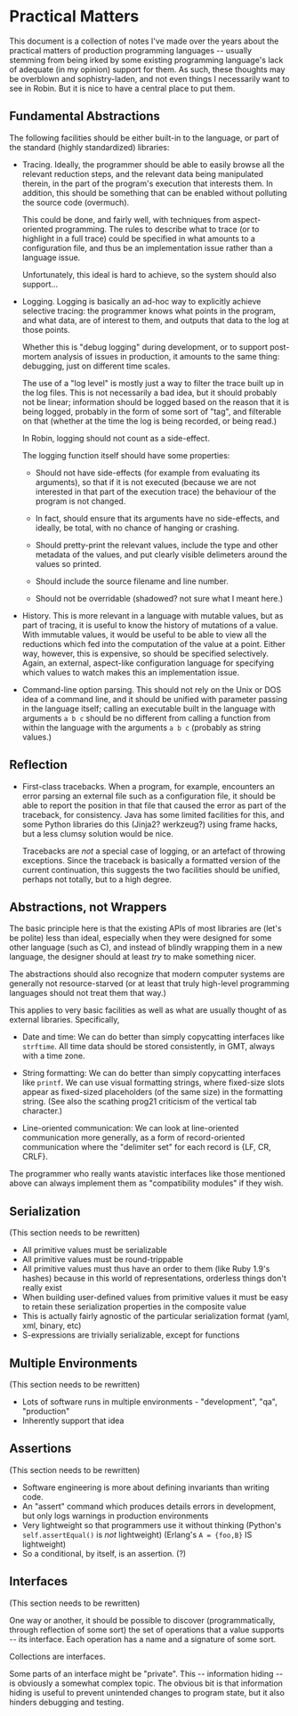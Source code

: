 Practical Matters
=================

This document is a collection of notes I've made over the years about the
practical matters of production programming languages -- usually stemming
from being irked by some existing programming language's lack of adequate
(in my opinion) support for them.  As such, these thoughts may be overblown
and sophistry-laden, and not even things I necessarily want to see in Robin.
But it is nice to have a central place to put them.

Fundamental Abstractions
------------------------

The following facilities should be either built-in to the language, or part
of the standard (highly standardized) libraries:

* Tracing.  Ideally, the programmer should be able to easily browse all the
  relevant reduction steps, and the relevant data being manipulated therein,
  in the part of the program's execution that interests them.  In addition,
  this should be something that can be enabled without polluting the source
  code (overmuch).
  
  This could be done, and fairly well, with techniques from aspect-oriented
  programming.  The rules to describe what to trace (or to highlight in a
  full trace) could be specified in what amounts to a configuration file,
  and thus be an implementation issue rather than a language issue.
  
  Unfortunately, this ideal is hard to achieve, so the system should also
  support...

* Logging.  Logging is basically an ad-hoc way to explicitly achieve
  selective tracing: the programmer knows what points in the program, and
  what data, are of interest to them, and outputs that data to the log at
  those points.

  Whether this is "debug logging" during development, or to support post-
  mortem analysis of issues in production, it amounts to the same thing:
  debugging, just on different time scales.
  
  The use of a "log level" is mostly just a way to filter the trace built
  up in the log files.  This is not necessarily a bad idea, but it should
  probably not be linear; information should be logged based on the reason
  that it is being logged, probably in the form of some sort of "tag", and
  filterable on that (whether at the time the log is being recorded, or
  being read.)
  
  In Robin, logging should not count as a side-effect.

  The logging function itself should have some properties:

  - Should not have side-effects (for example from evaluating its arguments),
    so that if it is not executed (because we are not interested in that
    part of the execution trace) the behaviour of the program is not changed.

  - In fact, should ensure that its arguments have no side-effects, and
    ideally, be total, with no chance of hanging or crashing.

  - Should pretty-print the relevant values, include the type and other
    metadata of the values, and put clearly visible delimeters around the
    values so printed.

  - Should include the source filename and line number.

  - Should not be overridable (shadowed?  not sure what I meant here.)

* History.  This is more relevant in a language with mutable values, but
  as part of tracing, it is useful to know the history of mutations of a
  value.  With immutable values, it would be useful to be able to view
  all the reductions which fed into the computation of the value at a
  point.  Either way, however, this is expensive, so should be specified
  selectively.  Again, an external, aspect-like configuration language
  for specifying which values to watch makes this an implementation issue.

* Command-line option parsing.  This should not rely on the Unix or DOS
  idea of a command line, and it should be unified with parameter passing
  in the language itself; calling an executable built in the language with
  arguments `a b c` should be no different from calling a function from
  within the language with the arguments `a b c` (probably as string values.)

Reflection
----------

* First-class tracebacks.  When a program, for example, encounters an error
  parsing an external file such as a configuration file, it should be able to
  report the position in that file that caused the error as part of the
  traceback, for consistency.  Java has some limited facilities for this, and
  some Python libraries do this (Jinja2? werkzeug?) using frame hacks, but
  a less clumsy solution would be nice.

  Tracebacks are *not* a special case of logging, or an artefact of throwing
  exceptions.  Since the traceback is basically a formatted version of the
  current continuation, this suggests the two facilities should be unified,
  perhaps not totally, but to a high degree.

Abstractions, not Wrappers
--------------------------

The basic principle here is that the existing APIs of most libraries are
(let's be polite) less than ideal, especially when they were designed for
some other language (such as C), and instead of blindly wrapping them in a
new language, the designer should at least *try* to make something nicer.

The abstractions should also recognize that modern computer systems are
generally not resource-starved (or at least that truly high-level
programming languages should not treat them that way.)

This applies to very basic facilities as well as what are usually thought
of as external libraries.  Specifically,

* Date and time: We can do better than simply copycatting interfaces like
  `strftime`.  All time data should be stored consistently, in GMT, always
  with a time zone.

* String formatting: We can do better than simply copycatting interfaces
  like `printf`.  We can use visual formatting strings, where fixed-size
  slots appear as fixed-sized placeholders (of the same size) in the
  formatting string.  (See also the scathing prog21 criticism of the
  vertical tab character.)

* Line-oriented communication: We can look at line-oriented communication
  more generally, as a form of record-oriented communication where the
  "delimiter set" for each record is {LF, CR, CRLF}.

The programmer who really wants atavistic interfaces like those mentioned
above can always implement them as "compatibility modules" if they wish.

Serialization
-------------

(This section needs to be rewritten)

- All primitive values must be serializable
- All primitive values must be round-trippable
- All primitive values must thus have an order to them (like Ruby 1.9's
  hashes) because in this world of representations, orderless things don't
  really exist
- When building user-defined values from primitive values it must be
  easy to retain these serialization properties in the composite value
- This is actually fairly agnostic of the particular serialization format
  (yaml, xml, binary, etc)
- S-expressions are trivially serializable, except for functions

Multiple Environments
---------------------

(This section needs to be rewritten)

- Lots of software runs in multiple environments - "development", "qa",
  "production"
- Inherently support that idea

Assertions
----------

(This section needs to be rewritten)

- Software engineering is more about defining invariants than writing code.
- An "assert" command which produces details errors in development, but only
  logs warnings in production environments
- Very lightweight so that programmers use it without thinking
  (Python's `self.assertEqual()` is *not* lightweight)
  (Erlang's `A = {foo,B}` IS lightweight)
- So a conditional, by itself, is an assertion. (?)

Interfaces
----------

(This section needs to be rewritten)

One way or another, it should be possible to discover (programmatically,
through reflection of some sort) the set of operations that a value supports --
its interface.  Each operation has a name and a signature of some sort.

Collections are interfaces.

Some parts of an interface might be "private".  This -- information hiding --
is obviously a somewhat complex topic.  The obvious bit is that information
hiding is useful to prevent unintended changes to program state, but it also
hinders debugging and testing.
